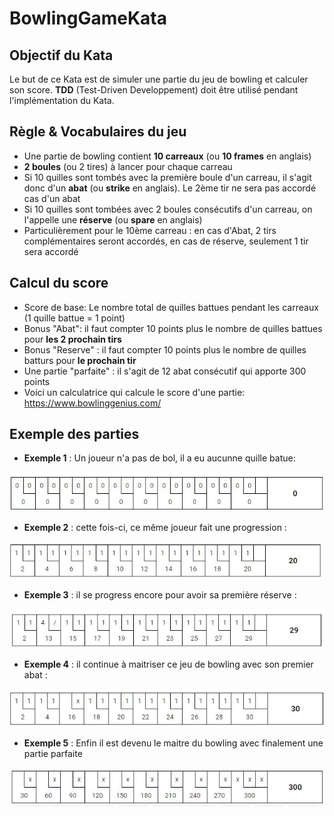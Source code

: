 # BowlingGameKata
## Objectif du Kata
Le but de ce Kata est de simuler une partie du jeu de bowling et calculer son score. **TDD** (Test-Driven Developpement) doit être utilisé pendant l'implémentation du Kata.  

## Règle & Vocabulaires du jeu
- Une partie de bowling contient **10 carreaux** (ou **10 frames** en anglais)
- **2 boules** (ou 2 tires) à lancer pour chaque carreau
- Si 10 quilles sont tombés avec la première boule d'un carreau, il s'agit donc d'un **abat** (ou **strike** en anglais). Le 2ème tir ne sera pas accordé cas d'un abat
- Si 10 quilles sont tombées avec 2 boules consécutifs d'un carreau, on l'appelle une **réserve** (ou **spare** en anglais)
- Particulièrement pour le 10ème carreau : en cas d'Abat, 2 tirs complémentaires seront accordés, en cas de réserve, seulement 1 tir sera accordé      

## Calcul du score
- Score de base: Le nombre total de quilles battues pendant les carreaux (1 quille battue = 1 point)
- Bonus "Abat": il faut compter 10 points plus le nombre de quilles battues pour **les 2 prochain tirs**
- Bonus "Reserve" : il faut compter 10 points plus le nombre de quilles batturs pour **le prochain tir**
- Une partie "parfaite" : il s'agit de 12 abat consécutif qui apporte 300 points
- Voici un calculatrice qui calcule le score d'une partie: https://www.bowlinggenius.com/

## Exemple des parties
- **Exemple 1** : Un joueur n'a pas de bol, il a eu aucunne quille batue:

![exemple](ReadmeImage/allzeros.jpg)

- **Exemple 2** : cette fois-ci, ce même joueur fait une progression :

![exemple](ReadmeImage/allones.jpg)

- **Exemple 3** : il se progress encore pour avoir sa première réserve :

![exemple](ReadmeImage/unereserve.jpg)

- **Exemple 4** : il continue à maitriser ce jeu de bowling avec son premier abat :

![exemple](ReadmeImage/unabat.jpg)

- **Exemple 5** : Enfin il est devenu le maitre du bowling avec finalement une partie parfaite

![exemple](ReadmeImage/partieparfaite.jpg)

